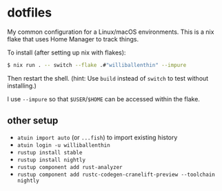 dotfiles
========

My common configuration for a Linux/macOS environments.
This is a nix flake that uses Home Manager to track things.

To install (after setting up nix with flakes):

```sh
$ nix run . -- switch --flake .#"williballenthin" --impure
```

Then restart the shell.
(hint: Use `build` instead of `switch` to test without installing.)

I use `--impure` so that `$USER`/`$HOME` can be accessed within the flake.

## other setup

  - `atuin import auto` (or `...fish`) to import existing history
  - `atuin login -u williballenthin`
  - `rustup install stable`
  - `rustup install nightly`
  - `rustup component add rust-analyzer`
  - `rustup component add rustc-codegen-cranelift-preview --toolchain nightly`

